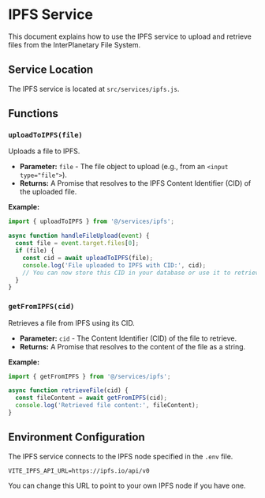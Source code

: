 # IPFS Service

This document explains how to use the IPFS service to upload and retrieve files from the InterPlanetary File System.

## Service Location

The IPFS service is located at `src/services/ipfs.js`.

## Functions

### `uploadToIPFS(file)`

Uploads a file to IPFS.

-   **Parameter:** `file` - The file object to upload (e.g., from an `<input type="file">`).
-   **Returns:** A Promise that resolves to the IPFS Content Identifier (CID) of the uploaded file.

**Example:**

```javascript
import { uploadToIPFS } from '@/services/ipfs';

async function handleFileUpload(event) {
  const file = event.target.files[0];
  if (file) {
    const cid = await uploadToIPFS(file);
    console.log('File uploaded to IPFS with CID:', cid);
    // You can now store this CID in your database or use it to retrieve the file.
  }
}
```

### `getFromIPFS(cid)`

Retrieves a file from IPFS using its CID.

-   **Parameter:** `cid` - The Content Identifier (CID) of the file to retrieve.
-   **Returns:** A Promise that resolves to the content of the file as a string.

**Example:**

```javascript
import { getFromIPFS } from '@/services/ipfs';

async function retrieveFile(cid) {
  const fileContent = await getFromIPFS(cid);
  console.log('Retrieved file content:', fileContent);
}
```

## Environment Configuration

The IPFS service connects to the IPFS node specified in the `.env` file.

```
VITE_IPFS_API_URL=https://ipfs.io/api/v0
```

You can change this URL to point to your own IPFS node if you have one.
